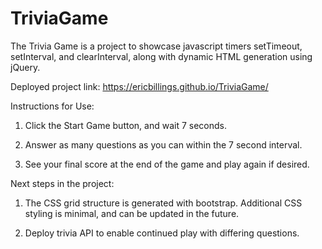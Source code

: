 # TriviaGame

The Trivia Game is a project to showcase javascript timers setTimeout, setInterval, and clearInterval, along with dynamic HTML generation using jQuery.


Deployed project link: https://ericbillings.github.io/TriviaGame/


Instructions for Use:

1. Click the Start Game button, and wait 7 seconds.

2.  Answer as many questions as you can within the 7 second interval.

3.  See your final score at the end of the game and play again if desired.


Next steps in the project:

1.  The CSS grid structure is generated with bootstrap.  Additional CSS styling is minimal, and can be updated in the future.

2. Deploy trivia API to enable continued play with differing questions.



